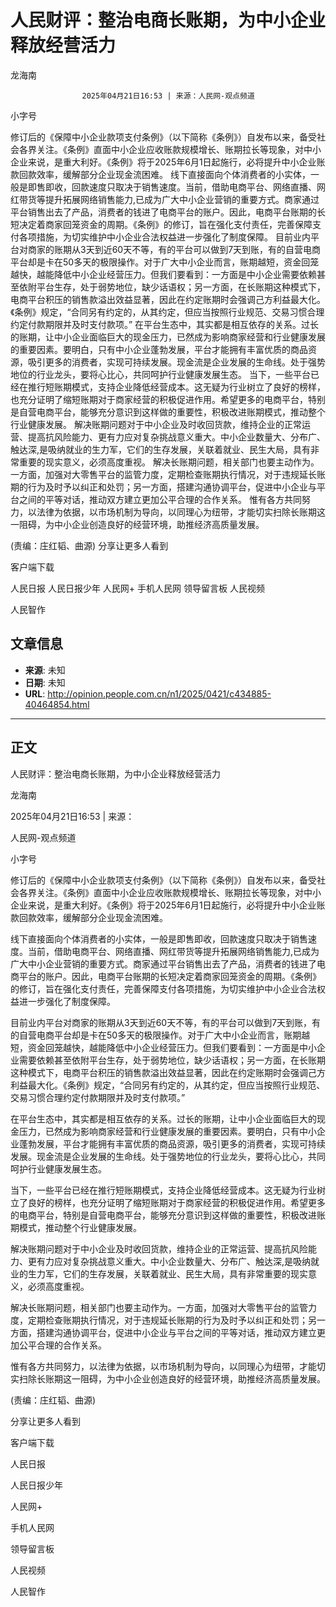 # 人民财评：整治电商长账期，为中小企业释放经营活力

龙海南


					2025年04月21日16:53 | 来源：人民网-观点频道


小字号





修订后的《保障中小企业款项支付条例》（以下简称《条例》）自发布以来，备受社会各界关注。《条例》直面中小企业应收账款规模增长、账期拉长等现象，对中小企业来说，是重大利好。《条例》将于2025年6月1日起施行，必将提升中小企业账款回款效率，缓解部分企业现金流困难。
线下直接面向个体消费者的小实体，一般是即售即收，回款速度只取决于销售速度。当前，借助电商平台、网络直播、网红带货等提升拓展网络销售能力,已成为广大中小企业营销的重要方式。商家通过平台销售出去了产品，消费者的钱进了电商平台的账户。因此，电商平台账期的长短决定着商家回笼资金的周期。《条例》的修订，旨在强化支付责任，完善保障支付各项措施，为切实维护中小企业合法权益进一步强化了制度保障。
目前业内平台对商家的账期从3天到近60天不等，有的平台可以做到7天到账，有的自营电商平台却是卡在50多天的极限操作。对于广大中小企业而言，账期越短，资金回笼越快，越能降低中小企业经营压力。但我们要看到：一方面是中小企业需要依赖甚至依附平台生存，处于弱势地位，缺少话语权；另一方面，在长账期这种模式下，电商平台积压的销售款溢出效益显著，因此在约定账期时会强调己方利益最大化。《条例》规定，“合同另有约定的，从其约定，但应当按照行业规范、交易习惯合理约定付款期限并及时支付款项。”
在平台生态中，其实都是相互依存的关系。过长的账期，让中小企业面临巨大的现金压力，已然成为影响商家经营和行业健康发展的重要因素。要明白，只有中小企业蓬勃发展，平台才能拥有丰富优质的商品资源，吸引更多的消费者，实现可持续发展。现金流是企业发展的生命线。处于强势地位的行业龙头，要将心比心，共同呵护行业健康发展生态。
当下，一些平台已经在推行短账期模式，支持企业降低经营成本。这无疑为行业树立了良好的榜样，也充分证明了缩短账期对于商家经营的积极促进作用。希望更多的电商平台，特别是自营电商平台，能够充分意识到这样做的重要性，积极改进账期模式，推动整个行业健康发展。
解决账期问题对于中小企业及时收回货款，维持企业的正常运营、提高抗风险能力、更有力应对复杂挑战意义重大。中小企业数量大、分布广、触达深,是吸纳就业的生力军，它们的生存发展，关联着就业、民生大局，具有非常重要的现实意义，必须高度重视。
解决长账期问题，相关部门也要主动作为。一方面，加强对大零售平台的监管力度，定期检查账期执行情况，对于违规延长账期的行为及时予以纠正和处罚；另一方面，搭建沟通协调平台，促进中小企业与平台之间的平等对话，推动双方建立更加公平合理的合作关系。
惟有各方共同努力，以法律为依据，以市场机制为导向，以同理心为纽带，才能切实扫除长账期这一阻碍，为中小企业创造良好的经营环境，助推经济高质量发展。

(责编：庄红韬、曲源)
分享让更多人看到  


客户端下载

人民日报
人民日报少年
人民网+
手机人民网
领导留言板
人民视频

人民智作

## 文章信息

- **来源**: 未知
- **日期**: 未知
- **URL**: http://opinion.people.com.cn/n1/2025/0421/c434885-40464854.html

---

## 正文

人民财评：整治电商长账期，为中小企业释放经营活力

龙海南

2025年04月21日16:53 | 来源：

人民网-观点频道

小字号

修订后的《保障中小企业款项支付条例》（以下简称《条例》）自发布以来，备受社会各界关注。《条例》直面中小企业应收账款规模增长、账期拉长等现象，对中小企业来说，是重大利好。《条例》将于2025年6月1日起施行，必将提升中小企业账款回款效率，缓解部分企业现金流困难。

线下直接面向个体消费者的小实体，一般是即售即收，回款速度只取决于销售速度。当前，借助电商平台、网络直播、网红带货等提升拓展网络销售能力,已成为广大中小企业营销的重要方式。商家通过平台销售出去了产品，消费者的钱进了电商平台的账户。因此，电商平台账期的长短决定着商家回笼资金的周期。《条例》的修订，旨在强化支付责任，完善保障支付各项措施，为切实维护中小企业合法权益进一步强化了制度保障。

目前业内平台对商家的账期从3天到近60天不等，有的平台可以做到7天到账，有的自营电商平台却是卡在50多天的极限操作。对于广大中小企业而言，账期越短，资金回笼越快，越能降低中小企业经营压力。但我们要看到：一方面是中小企业需要依赖甚至依附平台生存，处于弱势地位，缺少话语权；另一方面，在长账期这种模式下，电商平台积压的销售款溢出效益显著，因此在约定账期时会强调己方利益最大化。《条例》规定，“合同另有约定的，从其约定，但应当按照行业规范、交易习惯合理约定付款期限并及时支付款项。”

在平台生态中，其实都是相互依存的关系。过长的账期，让中小企业面临巨大的现金压力，已然成为影响商家经营和行业健康发展的重要因素。要明白，只有中小企业蓬勃发展，平台才能拥有丰富优质的商品资源，吸引更多的消费者，实现可持续发展。现金流是企业发展的生命线。处于强势地位的行业龙头，要将心比心，共同呵护行业健康发展生态。

当下，一些平台已经在推行短账期模式，支持企业降低经营成本。这无疑为行业树立了良好的榜样，也充分证明了缩短账期对于商家经营的积极促进作用。希望更多的电商平台，特别是自营电商平台，能够充分意识到这样做的重要性，积极改进账期模式，推动整个行业健康发展。

解决账期问题对于中小企业及时收回货款，维持企业的正常运营、提高抗风险能力、更有力应对复杂挑战意义重大。中小企业数量大、分布广、触达深,是吸纳就业的生力军，它们的生存发展，关联着就业、民生大局，具有非常重要的现实意义，必须高度重视。

解决长账期问题，相关部门也要主动作为。一方面，加强对大零售平台的监管力度，定期检查账期执行情况，对于违规延长账期的行为及时予以纠正和处罚；另一方面，搭建沟通协调平台，促进中小企业与平台之间的平等对话，推动双方建立更加公平合理的合作关系。

惟有各方共同努力，以法律为依据，以市场机制为导向，以同理心为纽带，才能切实扫除长账期这一阻碍，为中小企业创造良好的经营环境，助推经济高质量发展。

(责编：庄红韬、曲源)

分享让更多人看到

客户端下载

人民日报

人民日报少年

人民网+

手机人民网

领导留言板

人民视频

人民智作

